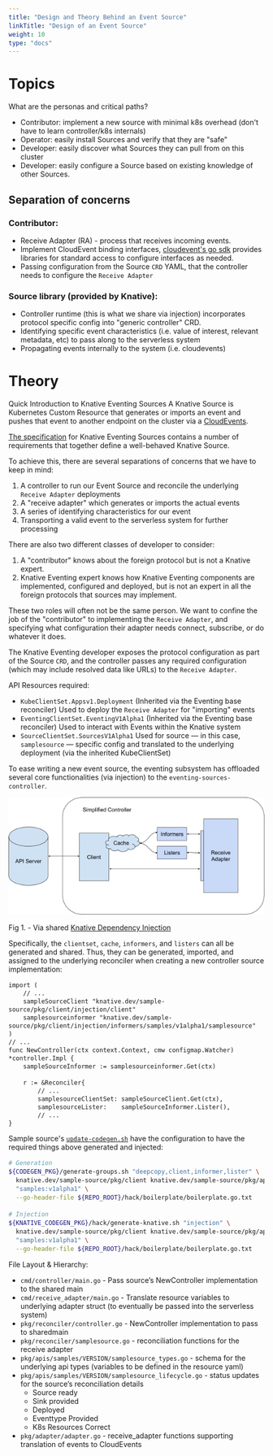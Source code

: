 ```yaml
---
title: "Design and Theory Behind an Event Source"
linkTitle: "Design of an Event Source"
weight: 10
type: "docs"
---
```


# Topics
What are the personas and critical paths?

* Contributor: implement a new source with minimal k8s overhead (don't have to learn controller/k8s internals)
* Operator: easily install Sources and verify that they are "safe"
* Developer: easily discover what Sources they can pull from on this cluster
* Developer: easily configure a Source based on existing knowledge of other Sources.

## Separation of concerns
### Contributor:
* Receive Adapter (RA) - process that receives incoming events.
* Implement CloudEvent binding interfaces, [cloudevent's go sdk](https://github.com/cloudevents/sdk-go) provides libraries for standard access to configure interfaces as needed.
* Passing configuration from the Source `CRD` YAML, that the controller needs to configure the `Receive Adapter`

### Source library (provided by Knative):
* Controller runtime (this is what we share via injection) incorporates protocol specific config into "generic controller" CRD.
* Identifying specific event characteristics (i.e. value of interest, relevant metadata, etc) to pass along to the serverless system
* Propagating events internally to the system (i.e. cloudevents)

# Theory
Quick Introduction to Knative Eventing Sources
A Knative Source is Kubernetes Custom Resource that generates or imports an event and pushes that event to another endpoint on the cluster via a [CloudEvents](https://github.com/cloudevents/spec/blob/v1.0/primer.md).

[The specification](https://github.com/knative/eventing/blob/master/docs/spec/sources.md)
for Knative Eventing Sources contains a number of requirements that
together define a well-behaved Knative Source.


To achieve this, there are several separations of concerns that we have to keep in mind:
1. A controller to run our Event Source and reconcile the underlying `Receive Adapter` deployments
2. A "receive adapter" which generates or imports the actual events
3. A series of identifying characteristics for our event
4. Transporting a valid event to the serverless system for further processing

There are also two different classes of developer to consider:
1. A "contributor" knows about the foreign protocol but is not a Knative expert.
2. Knative Eventing expert knows how Knative Eventing components are implemented, configured and deployed, but is not an expert in all the foreign protocols that sources may implement.

These two roles will often not be the same person.  We want to confine the job of the "contributor" to implementing the `Receive Adapter`, and specifying what configuration their adapter needs connect, subscribe, or do whatever it does.

The Knative Eventing developer exposes the protocol configuration as part of the Source `CRD`, and the controller passes any required configuration (which may include resolved data like URLs) to the `Receive Adapter`.

API Resources required:

* `KubeClientSet.Appsv1.Deployment` (Inherited via the Eventing base reconciler)
Used to deploy the `Receive Adapter` for "importing" events
* `EventingClientSet.EventingV1Alpha1` (Inherited via the Eventing base reconciler)
Used to interact with Events within the Knative system
* `SourceClientSet.SourcesV1Alpha1`
Used for source &mdash; in this case, `samplesource` &mdash; specific config and translated to the underlying deployment (via the inherited KubeClientSet)

To ease writing a new event source, the eventing subsystem has offloaded several core functionalities (via injection) to the `eventing-sources-controller`.


![Simplified Controller](https://raw.githubusercontent.com/knative/docs/master/docs/eventing/samples/writing-event-source/simplified-controller.png)

Fig 1. - Via shared [Knative Dependency Injection](https://docs.google.com/presentation/d/1aK5xCBv7wbfdDZAvnUE4vGWGk77EYZ6AbL0OR1vKPq8/edit#slide=id.g596dcbbefb_0_40)


Specifically, the `clientset`, `cache`, `informers`, and `listers` can all be generated and shared. Thus, they can be generated, imported, and assigned to the underlying reconciler when creating a new controller source implementation:

```golang
import (
    // ...
    sampleSourceClient "knative.dev/sample-source/pkg/client/injection/client"
    samplesourceinformer "knative.dev/sample-source/pkg/client/injection/informers/samples/v1alpha1/samplesource"
)
// ...
func NewController(ctx context.Context, cmw configmap.Watcher) *controller.Impl {
    sampleSourceInformer := samplesourceinformer.Get(ctx)

    r := &Reconciler{
        // ...
        samplesourceClientSet: sampleSourceClient.Get(ctx),
        samplesourceLister:    sampleSourceInformer.Lister(),
        // ...
}
```

Sample source's [`update-codegen.sh`](https://github.com/knative-sandbox/sample-source/blob/master/hack/update-codegen.sh) have the configuration
to have the required things above generated and injected:
```bash
# Generation
${CODEGEN_PKG}/generate-groups.sh "deepcopy,client,informer,lister" \
  knative.dev/sample-source/pkg/client knative.dev/sample-source/pkg/apis \
  "samples:v1alpha1" \
  --go-header-file ${REPO_ROOT}/hack/boilerplate/boilerplate.go.txt

# Injection
${KNATIVE_CODEGEN_PKG}/hack/generate-knative.sh "injection" \
  knative.dev/sample-source/pkg/client knative.dev/sample-source/pkg/apis \
  "samples:v1alpha1" \
  --go-header-file ${REPO_ROOT}/hack/boilerplate/boilerplate.go.txt
```

File Layout & Hierarchy:

* `cmd/controller/main.go` - Pass source’s NewController implementation to the shared main
* `cmd/receive_adapter/main.go` - Translate resource variables to underlying adapter struct (to eventually be passed into the serverless system) 
* `pkg/reconciler/controller.go` - NewController implementation to pass to sharedmain
* `pkg/reconciler/samplesource.go` - reconciliation functions for the receive adapter
* `pkg/apis/samples/VERSION/samplesource_types.go` - schema for the underlying api types (variables to be defined in the resource yaml)
* `pkg/apis/samples/VERSION/samplesource_lifecycle.go` - status updates for the source’s reconciliation details
  * Source ready
  * Sink provided
  * Deployed
  * Eventtype Provided
  * K8s Resources Correct
* `pkg/adapter/adapter.go` - receive_adapter functions supporting translation of events to CloudEvents
